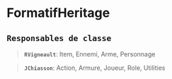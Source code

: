 # FormatifHeritage


## `Responsables de classe`
>**`RVigneault`**: Item, Ennemi, Arme, Personnage

>**`JChiasson`**: Action, Armure, Joueur, Role, Utilities